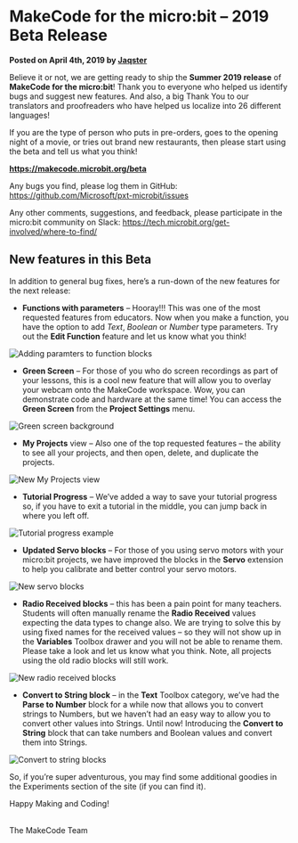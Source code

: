 # MakeCode for the micro:bit – 2019 Beta Release 

**Posted on April 4th, 2019 by [Jaqster](https://github.com/jaqster)**

Believe it or not, we are getting ready to ship the **Summer 2019 release** of **MakeCode for the micro:bit**! Thank you to everyone who helped us identify bugs and suggest new features. And also, a big Thank You to our translators and proofreaders who have helped us localize into 26 different languages!

If you are the type of person who puts in pre-orders, goes to the opening night of a movie, or tries out brand new restaurants, then please start using the beta and tell us what you think!

**https://makecode.microbit.org/beta**

Any bugs you find, please log them in GitHub: https://github.com/Microsoft/pxt-microbit/issues

Any other comments, suggestions, and feedback, please participate in the micro:bit community on Slack: https://tech.microbit.org/get-involved/where-to-find/

## New features in this Beta

In addition to general bug fixes, here’s a run-down of the new features for the next release:

* **Functions with parameters** – Hooray!!! This was one of the most requested features from educators. Now when you make a function, you have the option to add _Text_, _Boolean_ or _Number_ type parameters. Try out the **Edit Function** feature and let us know what you think!

![Adding paramters to function blocks](/static/blog/microbit/2019-beta/functions.gif)

* **Green Screen** – For those of you who do screen recordings as part of your lessons, this is a cool new feature that will allow you to overlay your webcam onto the MakeCode workspace. Wow,  you can demonstrate code and hardware at the same time! You can access the **Green Screen** from the **Project Settings** menu.

![Green screen background](/static/blog/microbit/2019-beta/green-screen.jpg)

* **My Projects** view – Also one of the top requested features – the ability to see all your projects, and then open, delete, and duplicate the projects.

![New My Projects view](/static/blog/microbit/2019-beta/my-projects.gif)

* **Tutorial Progress** – We’ve added a way to save your tutorial progress so, if you have to exit a tutorial in the middle, you can jump back in where you left off.

![Tutorial progress example](/static/blog/microbit/2019-beta/tutorials.gif)

* **Updated Servo blocks** – For those of you using servo motors with your micro:bit projects, we have improved the blocks in the **Servo** extension to help you calibrate and better control your servo motors.

![New servo blocks](/static/blog/microbit/2019-beta/servos.gif)

* **Radio Received blocks** – this has been a pain point for many teachers. Students will often manually rename the **Radio Received** values expecting the data types to change also. We are trying to solve this by using fixed names for the received values – so they will not show up in the **Variables** Toolbox drawer and you will not be able to rename them. Please take a look and let us know what you think. Note, all projects using the old radio blocks will still work.

![New radio received blocks](/static/blog/microbit/2019-beta/radio.gif)

* **Convert to String block** – in the **Text** Toolbox category, we’ve had the **Parse to Number** block for a while now that allows you to convert strings to Numbers, but we haven’t had an easy way to allow you to convert other values into Strings. Until now! Introducing the **Convert to String** block that can take numbers and Boolean values and convert them into Strings.

![Convert to string blocks](/static/blog/microbit/2019-beta/convert-to-string.jpg)

So, if you’re super adventurous, you may find some additional goodies in the Experiments section of the site (if you can find it).

Happy Making and Coding!

<br/>
The MakeCode Team